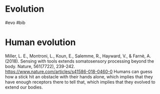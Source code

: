 # Evolution

#evo #bib

# Human evolution

Miller, L. E., Montroni, L., Koun, E., Salemme, R., Hayward, V., & Farnè, A. (2018). Sensing with tools extends somatosensory processing beyond the body. Nature, 561(7722), 239-242.
https://www.nature.com/articles/s41586-018-0460-0
Humans can guess how a stick hit an obstacle with their hands alone, which implies that they have enough receptors there to tell that, which implies that they evolved to extend our bodies.